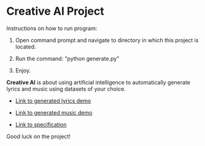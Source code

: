 # Creative AI Project


Instructions on how to run program:

1) Open command prompt and navigate to directory in which this project is located.

2) Run the command: "python generate.py"

3) Enjoy.

**Creative AI** is about using artificial intelligence to automatically generate lyrics and music using datasets of your choice.

- <a href="https://youtu.be/Z46LvHwgygs?list=PL2BYDiR6uDOJzYCJ7QuuQz-hWvQeYN5Nx" target="_blank">Link to generated lyrics demo</a>

- <a href="https://youtu.be/RrHrRqZ3pUM?list=PL2BYDiR6uDOJzYCJ7QuuQz-hWvQeYN5Nx" target="_blank">Link to generated music demo</a>

- <a href="https://github.com/eecs183/creative-ai/wiki" target="_blank">Link to specification</a>

Good luck on the project!
